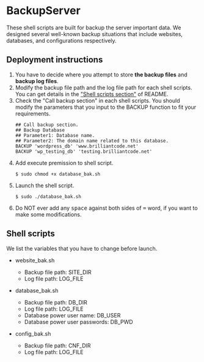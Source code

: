 # BackupServer
These shell scripts are built for backup the server important data. We designed several well-known backup situations that include websites, databases, and configurations respectively.

## Deployment instructions
1. You have to decide where you attempt to store **the backup files** and **backup log files**.
2. Modify the backup file path and the log file path for each shell scripts. You can get details in the ["Shell scripts section"](#Shell-scripts) of README.
3. Check the "Call backup section" in each shell scripts. You should modify the parameters that you input to the BACKUP function to fit your requirements.
    ```
    ## Call backup section.
    ## Backup Database
    ## Parameter1: Database name.
    ## Parameter2: The domain name related to this database.
    BACKUP 'wordpress_db' 'www.brilliantcode.net'
    BACKUP 'wp_testing_db' 'testing.brilliantcode.net'
    ```
4. Add execute premission to shell script.
    ```
    $ sudo chmod +x database_bak.sh
    ```
5. Launch the shell script.
    ```
    $ sudo ./database_bak.sh
    ```
6. Do NOT ever add any <kbd>space</kbd> against both sides of <kbd>=</kbd> word, if you want to make some modifications.

## Shell scripts
We list the variables that you have to change before launch.

- website_bak.sh
  - Backup file path: SITE_DIR
  - Log file path: LOG_FILE

- database_bak.sh
  - Backup file path: DB_DIR
  - Log file path: LOG_FILE
  - Database power user name: DB_USER
  - Database power user passwords: DB_PWD

- config_bak.sh
  - Backup file path: CNF_DIR
  - Log file path: LOG_FILE
